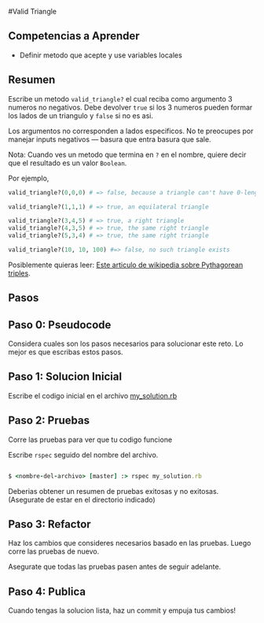 #Valid Triangle

## Competencias a Aprender
- Definir metodo que acepte y use variables locales

## Resumen
Escribe un metodo `valid_triangle?` el cual reciba como argumento 3 numeros no negativos. Debe devolver `true` si los 3 numeros pueden formar los lados de un triangulo y `false` si no es asi.

Los argumentos no corresponden a lados especificos. No te preocupes por manejar inputs negativos &mdash; basura que entra basura que sale.

Nota: Cuando ves un metodo que termina en `?` en el nombre, quiere decir que el resultado es un valor `Boolean`.

Por ejemplo,

```ruby
valid_triangle?(0,0,0) # => false, because a triangle can't have 0-length sides

valid_triangle?(1,1,1) # => true, an equilateral triangle

valid_triangle?(3,4,5) # => true, a right triangle
valid_triangle?(4,3,5) # => true, the same right triangle
valid_triangle?(5,3,4) # => true, the same right triangle

valid_triangle?(10, 10, 100) #=> false, no such triangle exists
```

Posiblemente quieras leer: [Este articulo de wikipedia sobre Pythagorean triples](http://en.wikipedia.org/wiki/Pythagorean_triple).

## Pasos

## Paso 0: Pseudocode
Considera cuales son los pasos necesarios para solucionar este reto. Lo mejor es que escribas estos pasos.

## Paso 1: Solucion Inicial
Escribe el codigo inicial en el archivo [my_solution.rb](my_solution.rb)

## Paso 2: Pruebas
Corre las pruebas para ver que tu codigo funcione

Escribe `rspec` seguido del nombre del archivo.

```ruby

$ <nombre-del-archivo> [master] :> rspec my_solution.rb

```

Deberias obtener un resumen de pruebas exitosas y no exitosas.  (Asegurate de estar en el directorio indicado)

## Paso 3: Refactor
Haz los cambios que consideres necesarios basado en las pruebas. Luego corre las pruebas de nuevo.

Asegurate que todas las pruebas pasen antes de seguir adelante.

## Paso 4: Publica
Cuando tengas la solucion lista, haz un commit y empuja tus cambios!
